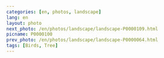 ```yaml
---
categories: [en, photos, landscape]
lang: en
layout: photo
next_photo: /en/photos/landscape/landscape-P0000109.html
picname: P0000100
prev_photo: /en/photos/landscape/landscape-P0000064.html
tags: [Birds, Tree]
---
```

